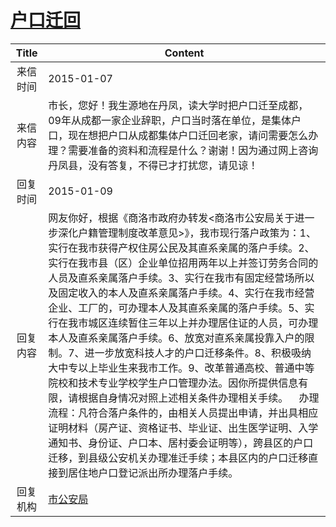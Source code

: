 # <a href="http://www.shangluo.gov.cn/zmhd/ldxxxx.jsp?urltype=leadermail.LeaderMailContentUrl&wbtreeid=1112&leadermailid=2893">户口迁回</a>
| Title |                                                                                                                                                                                                                                              Content                                                                                                                                                                                                                                              |
|:-----:|---------------------------------------------------------------------------------------------------------------------------------------------------------------------------------------------------------------------------------------------------------------------------------------------------------------------------------------------------------------------------------------------------------------------------------------------------------------------------------------------------|
| 来信时间  | 2015-01-07                                                                                                                                                                                                                                                                                                                                                                                                                                                                                        |
| 来信内容  | 市长，您好！我生源地在丹凤，读大学时把户口迁至成都，09年从成都一家企业辞职，户口当时落在单位，是集体户口，现在想把户口从成都集体户口迁回老家，请问需要怎么办理？需要准备的资料和流程是什么？谢谢！因为通过网上咨询丹凤县，没有答复，不得已才打扰您，请见谅！                                                                                                                                                                                                                                                                                                                                                                   |
| 回复时间  | 2015-01-09                                                                                                                                                                                                                                                                                                                                                                                                                                                                                        |
| 回复内容  | 网友你好，根据《商洛市政府办转发<商洛市公安局关于进一步深化户籍管理制度改革意见>》，我市现行落户政策为：1、实行在我市获得产权住房公民及其直系亲属的落户手续。2、实行在我市县（区）企业单位招用两年以上并签订劳务合同的人员及直系亲属落户手续。3、实行在我市有固定经营场所以及固定收入的本人及直系亲属落户手续。4、实行在我市经营企业、工厂的，可办理本人及其直系亲属的落户手续。5、实行在我市城区连续暂住三年以上并办理居住证的人员，可办理本人及直系亲属落户手续。6、放宽对直系亲属投靠入户的限制。7、进一步放宽科技人才的户口迁移条件。8、积极吸纳大中专以上毕业生来我市工作。9、改革普通高校、普通中等院校和技术专业学校学生户口管理办法。因你所提供信息有限，请根据自身情况对照上述相关条件办理相关手续。    办理流程：凡符合落户条件的，由相关人员提出申请，并出具相应证明材料（房产证、资格证书、毕业证、出生医学证明、入学通知书、身份证、户口本、居村委会证明等），跨县区的户口迁移，到县级公安机关办理准迁手续；本县区内的户口迁移直接到居住地户口登记派出所办理落户手续。 |
| 回复机构  | <a href="../../categories/agencies/市公安局.md">市公安局</a>                                                                                                                                                                                                                                                                                                                                                                                                                                              |